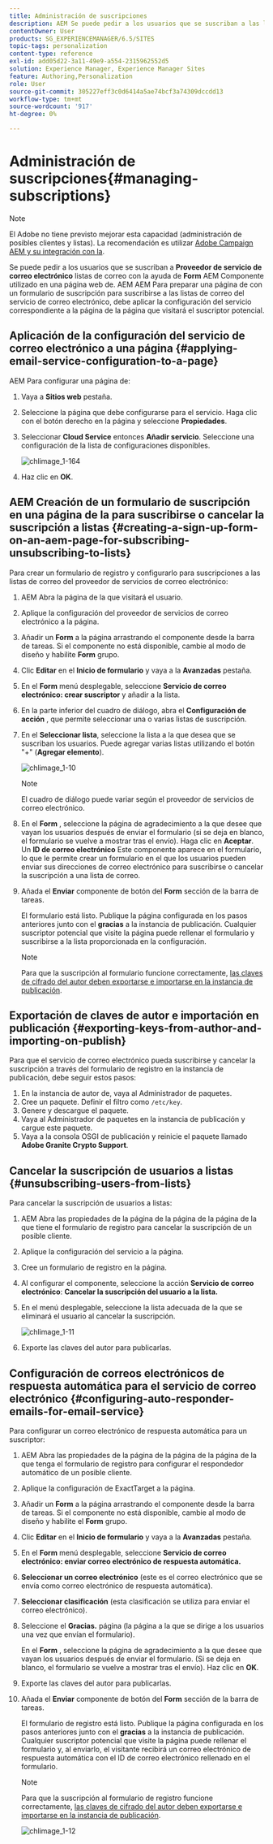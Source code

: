 ```yaml
---
title: Administración de suscripciones
description: AEM Se puede pedir a los usuarios que se suscriban a las listas de correo del proveedor de servicios de correo electrónico con la ayuda del componente Formulario utilizado en una página web de. AEM AEM Para preparar una página de con un formulario de suscripción para suscribirse a las listas de correo del servicio de correo electrónico, debe aplicar la configuración del servicio correspondiente a la página de la página que visitará el suscriptor potencial.
contentOwner: User
products: SG_EXPERIENCEMANAGER/6.5/SITES
topic-tags: personalization
content-type: reference
exl-id: add05d22-3a11-49e9-a554-2315962552d5
solution: Experience Manager, Experience Manager Sites
feature: Authoring,Personalization
role: User
source-git-commit: 305227eff3c0d6414a5ae74bcf3a74309dccdd13
workflow-type: tm+mt
source-wordcount: '917'
ht-degree: 0%

---
```


# Administración de suscripciones{#managing-subscriptions}

>[!NOTE]
>
>El Adobe no tiene previsto mejorar esta capacidad (administración de posibles clientes y listas).
>La recomendación es utilizar [Adobe Campaign AEM y su integración con la](/help/sites-administering/campaign.md).

Se puede pedir a los usuarios que se suscriban a **Proveedor de servicio de correo electrónico** listas de correo con la ayuda de **Form** AEM Componente utilizado en una página web de. AEM AEM Para preparar una página de con un formulario de suscripción para suscribirse a las listas de correo del servicio de correo electrónico, debe aplicar la configuración del servicio correspondiente a la página de la página que visitará el suscriptor potencial.

## Aplicación de la configuración del servicio de correo electrónico a una página {#applying-email-service-configuration-to-a-page}

AEM Para configurar una página de:

1. Vaya a **Sitios web** pestaña.
1. Seleccione la página que debe configurarse para el servicio. Haga clic con el botón derecho en la página y seleccione **Propiedades**.

1. Seleccionar **Cloud Service** entonces **Añadir servicio**. Seleccione una configuración de la lista de configuraciones disponibles.

   ![chlimage_1-164](assets/chlimage_1-164.png)

1. Haz clic en **OK**.

## AEM Creación de un formulario de suscripción en una página de la para suscribirse o cancelar la suscripción a listas {#creating-a-sign-up-form-on-an-aem-page-for-subscribing-unsubscribing-to-lists}

Para crear un formulario de registro y configurarlo para suscripciones a las listas de correo del proveedor de servicios de correo electrónico:

1. AEM Abra la página de la que visitará el usuario.
1. Aplique la configuración del proveedor de servicios de correo electrónico a la página.

1. Añadir un **Form** a la página arrastrando el componente desde la barra de tareas. Si el componente no está disponible, cambie al modo de diseño y habilite **Form** grupo.
1. Clic **Editar** en el **Inicio de formulario** y vaya a la **Avanzadas** pestaña.
1. En el **Form** menú desplegable, seleccione **Servicio de correo electrónico: crear suscriptor** y añadir a la lista.
1. En la parte inferior del cuadro de diálogo, abra el **Configuración de acción** , que permite seleccionar una o varias listas de suscripción.
1. En el **Seleccionar lista**, seleccione la lista a la que desea que se suscriban los usuarios. Puede agregar varias listas utilizando el botón &quot;+&quot; (**Agregar elemento**).

   ![chlimage_1-10](assets/chlimage_1-10.jpeg)

   >[!NOTE]
   >
   >El cuadro de diálogo puede variar según el proveedor de servicios de correo electrónico.

1. En el **Form** , seleccione la página de agradecimiento a la que desee que vayan los usuarios después de enviar el formulario (si se deja en blanco, el formulario se vuelve a mostrar tras el envío). Haga clic en **Aceptar**. Un **ID de correo electrónico** Este componente aparece en el formulario, lo que le permite crear un formulario en el que los usuarios pueden enviar sus direcciones de correo electrónico para suscribirse o cancelar la suscripción a una lista de correo.
1. Añada el **Enviar** componente de botón del **Form** sección de la barra de tareas.

   El formulario está listo. Publique la página configurada en los pasos anteriores junto con el **gracias** a la instancia de publicación. Cualquier suscriptor potencial que visite la página puede rellenar el formulario y suscribirse a la lista proporcionada en la configuración.

   >[!NOTE]
   >
   >Para que la suscripción al formulario funcione correctamente, [las claves de cifrado del autor deben exportarse e importarse en la instancia de publicación](#exporting-keys-from-author-and-importing-on-publish).

## Exportación de claves de autor e importación en publicación {#exporting-keys-from-author-and-importing-on-publish}

Para que el servicio de correo electrónico pueda suscribirse y cancelar la suscripción a través del formulario de registro en la instancia de publicación, debe seguir estos pasos:

1. En la instancia de autor de, vaya al Administrador de paquetes.
1. Cree un paquete. Definir el filtro como `/etc/key`.
1. Genere y descargue el paquete.
1. Vaya al Administrador de paquetes en la instancia de publicación y cargue este paquete.
1. Vaya a la consola OSGI de publicación y reinicie el paquete llamado **Adobe Granite Crypto Support**.

## Cancelar la suscripción de usuarios a listas {#unsubscribing-users-from-lists}

Para cancelar la suscripción de usuarios a listas:

1. AEM Abra las propiedades de la página de la página de la página de la que tiene el formulario de registro para cancelar la suscripción de un posible cliente.
1. Aplique la configuración del servicio a la página.
1. Cree un formulario de registro en la página.
1. Al configurar el componente, seleccione la acción **Servicio de correo electrónico**: **Cancelar la suscripción del usuario a la lista.**
1. En el menú desplegable, seleccione la lista adecuada de la que se eliminará el usuario al cancelar la suscripción.

   ![chlimage_1-11](assets/chlimage_1-11.jpeg)

1. Exporte las claves del autor para publicarlas.

## Configuración de correos electrónicos de respuesta automática para el servicio de correo electrónico {#configuring-auto-responder-emails-for-email-service}

Para configurar un correo electrónico de respuesta automática para un suscriptor:

1. AEM Abra las propiedades de la página de la página de la página de la que tenga el formulario de registro para configurar el respondedor automático de un posible cliente.
1. Aplique la configuración de ExactTarget a la página.

1. Añadir un **Form** a la página arrastrando el componente desde la barra de tareas. Si el componente no está disponible, cambie al modo de diseño y habilite el **Form** grupo.
1. Clic **Editar** en el **Inicio de formulario** y vaya a la **Avanzadas** pestaña.
1. En el **Form** menú desplegable, seleccione **Servicio de correo electrónico: enviar correo electrónico de respuesta automática.**
1. **Seleccionar un correo electrónico** (este es el correo electrónico que se envía como correo electrónico de respuesta automática).

1. **Seleccionar clasificación** (esta clasificación se utiliza para enviar el correo electrónico).
1. Seleccione el **Gracias.** página (la página a la que se dirige a los usuarios una vez que envían el formulario).

   En el **Form** , seleccione la página de agradecimiento a la que desee que vayan los usuarios después de enviar el formulario. (Si se deja en blanco, el formulario se vuelve a mostrar tras el envío). Haz clic en **OK**.

1. Exporte las claves del autor para publicarlas.
1. Añada el **Enviar** componente de botón del **Form** sección de la barra de tareas.

   El formulario de registro está listo. Publique la página configurada en los pasos anteriores junto con el **gracias** a la instancia de publicación. Cualquier suscriptor potencial que visite la página puede rellenar el formulario y, al enviarlo, el visitante recibirá un correo electrónico de respuesta automática con el ID de correo electrónico rellenado en el formulario.

   >[!NOTE]
   >
   >Para que la suscripción al formulario de registro funcione correctamente, [las claves de cifrado del autor deben exportarse e importarse en la instancia de publicación](#exporting-keys-from-author-and-importing-on-publish).

   ![chlimage_1-12](assets/chlimage_1-12.jpeg)
